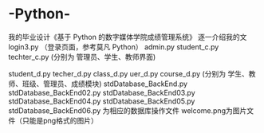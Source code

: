 # -Python-
我的毕业设计《基于 Python 的数字媒体学院成绩管理系统》
逐一介绍我的文
login3.py （登录页面，参考莫凡 Python）
admin.py
student_c.py
techter_c.py
(分别为 管理员、学生、教师界面)

student_d.py
techer_d.py
class_d.py
uer_d.py
course_d.py
(分别为 学生、教师、班级、管理员、成绩模块)
stdDatabase_BackEnd.py
stdDatabase_BackEnd02.py
stdDatabase_BackEnd03.py
stdDatabase_BackEnd04.py
stdDatabase_BackEnd05.py
stdDatabase_BackEnd06.py
为相应的数据库操作文件
welcome.png为图片文件（只能是png格式的图片）
